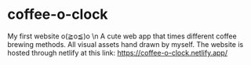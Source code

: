 # coffee-o-clock
My first website o(≧o≦)o
\n A cute web app that times different coffee brewing methods. All visual assets hand drawn by myself. The website is hosted through netlify at this link: https://coffee-o-clock.netlify.app/
